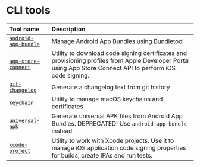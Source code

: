 
CLI tools
=========

|Tool name|Description|
| :--- | :--- |
|[`android-app-bundle`](android-app-bundle/README.md)|Manage Android App Bundles using     [Bundletool](https://developer.android.com/studio/command-line/bundletool)|
|[`app-store-connect`](app-store-connect/README.md)|Utility to download code signing certificates and provisioning profiles     from Apple Developer Portal using App Store Connect API to perform iOS code signing.|
|[`git-changelog`](git-changelog/README.md)|Generate a changelog text from git history|
|[`keychain`](keychain/README.md)|Utility to manage macOS keychains and certificates|
|[`universal-apk`](universal-apk/README.md)|Generate universal APK files from Android App Bundles.     DEPRECATED! Use `android-app-bundle` instead.|
|[`xcode-project`](xcode-project/README.md)|Utility to work with Xcode projects. Use it to manage iOS application     code signing properties for builds, create IPAs and run tests.|
